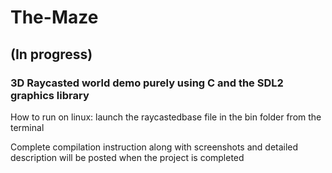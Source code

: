 # The-Maze
## (In progress)

### 3D Raycasted world demo purely using C and the SDL2 graphics library

How to run on linux: launch the raycastedbase file in the bin folder from the terminal

Complete compilation instruction along with screenshots and detailed description will be posted when the project is completed
